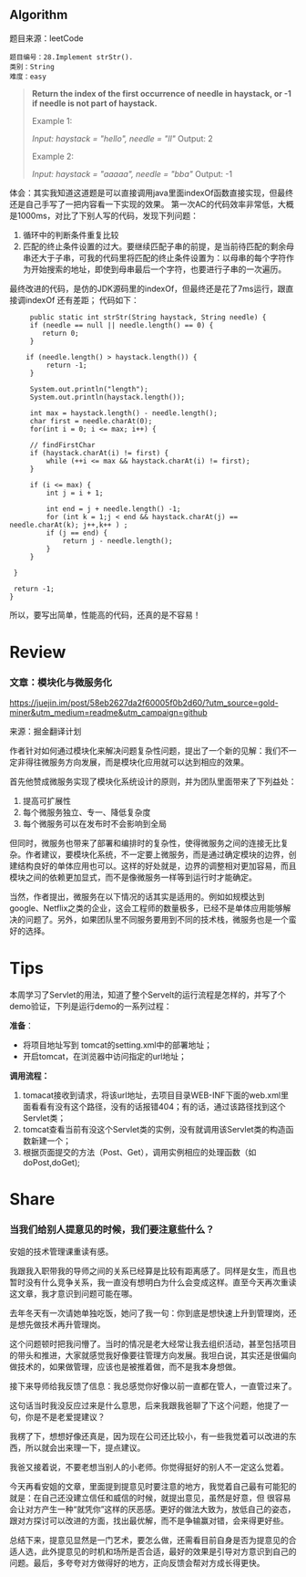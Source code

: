 ﻿## Algorithm

题目来源：leetCode


```
题目编号：28.Implement strStr().
类别：String
难度：easy
```
> **Return the index of the first occurrence of needle in haystack, or -1 if needle is not part of haystack.**
> 
> Example 1:
> 
> *Input: haystack = "hello", needle = "ll"*
> Output: 2
>
> Example 2:
> 
>*Input: haystack = "aaaaa", needle = "bba"*
> Output: -1


体会：其实我知道这道题是可以直接调用java里面indexOf函数直接实现，但最终还是自己手写了一把内容看一下实现的效果。
第一次AC的代码效率非常低，大概是1000ms，对比了下别人写的代码，发现下列问题：
1. 循环中的判断条件重复比较
2. 匹配的终止条件设置的过大。要继续匹配子串的前提，是当前待匹配的剩余母串还大于子串，可我的代码里将匹配的终止条件设置为：以母串的每个字符作为开始搜索的地址，即使到母串最后一个字符，也要进行子串的一次遍历。

最终改进的代码，是仿的JDK源码里的indexOf，但最终还是花了7ms运行，跟直接调indexOf 还有差距；
代码如下：

```
	 public static int strStr(String haystack, String needle) {
     if (needle == null || needle.length() == 0) {
		return 0;
     }
		 
    if (needle.length() > haystack.length()) {
    	 return -1;
     }
    
     System.out.println("length");
     System.out.println(haystack.length());
     
     int max = haystack.length() - needle.length();
     char first = needle.charAt(0);
     for(int i = 0; i <= max; i++) {
 
	 // findFirstChar
	 if (haystack.charAt(i) != first) {
		 while (++i <= max && haystack.charAt(i) != first);
	 }
	 
	 if (i <= max) {
		 int j = i + 1;
		 
		 int end = j + needle.length() -1;
		 for (int k = 1;j < end && haystack.charAt(j) == needle.charAt(k); j++,k++ ) ;
		 if (j == end) {
			 return j - needle.length();
		 }
	 }
	 
 }

 return -1;
}
```
 所以，要写出简单，性能高的代码，还真的是不容易！
 
#  Review
### 文章：模块化与微服务化
 https://juejin.im/post/58eb2627da2f60005f0b2d60/?utm_source=gold-miner&utm_medium=readme&utm_campaign=github
 
 来源：掘金翻译计划
 
 作者针对如何通过模块化来解决问题复杂性问题，提出了一个新的见解：我们不一定非得往微服务方向发展，而是模块化应用就可以达到相应的效果。
 
 首先他赞成微服务实现了模块化系统设计的原则，并为团队里面带来了下列益处：
 1. 提高可扩展性
 2. 每个微服务独立、专一、降低复杂度
 3. 每个微服务可以在发布时不会影响到全局
 
但同时，微服务也带来了部署和编排时的复杂性，使得微服务之间的连接无比复杂。作者建议，要模块化系统，不一定要上微服务，而是通过确定模块的边界，创建结构良好的单体应用也可以。这样的好处就是，边界的调整相对更加容易，而且模块之间的依赖更加显式，而不是像微服务一样等到运行时才能确定。

当然，作者提出，微服务在以下情况的话其实是适用的。例如如规模达到google、Netflix之类的企业，这会工程师的数量极多，已经不是单体应用能够解决的问题了。另外，如果团队里不同服务要用到不同的技术栈，微服务也是一个蛮好的选择。

# Tips
本周学习了Servlet的用法，知道了整个Servelt的运行流程是怎样的，并写了个demo验证，下列是运行demo的一系列过程：

**准备**：
- 将项目地址写到 tomcat的setting.xml中的部署地址；
- 开启tomcat，在浏览器中访问指定的url地址；

**调用流程：**
1. tomacat接收到请求，将该url地址，去项目目录WEB-INF下面的web.xml里面看看有没有这个路径，没有的话报错404；有的话，通过该路径找到这个Servlet类；
3. tomcat查看当前有没这个Servlet类的实例，没有就调用该Servlet类的构造函数新建一个；
5. 根据页面提交的方法（Post、Get），调用实例相应的处理函数（如doPost,doGet);
 
# Share
### 当我们给别人提意见的时候，我们要注意些什么？

安姐的技术管理课重读有感。

 我跟我入职带我的导师之间的关系已经算是比较有距离感了。同样是女生，而且也暂时没有什么竞争关系，我一直没有想明白为什么会变成这样。直至今天再次重读这文章，我才意识到问题可能在哪。

去年冬天有一次请她单独吃饭，她问了我一句：你到底是想快速上升到管理岗，还是想先做技术再升管理岗。

这个问题顿时把我问懵了。当时的情况是老大经常让我去组织活动，甚至包括项目的带头和推进，大家就感觉我好像要往管理方向发展。我坦白说，其实还是很偏向做技术的，如果做管理，应该也是被推着做，而不是我本身想做。

接下来导师给我反馈了信息：我总感觉你好像以前一直都在管人，一直管过来了。

这句话当时我没反应过来是什么意思，后来我跟我爸聊了下这个问题，他提了一句，你是不是老爱提建议？

我楞了下，想想好像还真是，因为现在公司还比较小，有一些我觉着可以改进的东西，所以就会出来理一下，提点建议。

我爸又接着说，不要老想当别人的小老师。你觉得挺好的别人不一定这么觉着。

今天再看安姐的文章，里面提到提意见时要注意的地方，我觉着自己最有可能犯的就是：在自己还没建立信任和威信的时候，就提出意见，虽然是好意，但   很容易会让对方产生一种“就凭你”这样的厌恶感。更好的做法大致为，放低自己的姿态，跟对方探讨可以改进的方面，找出最优解，而不是争输赢对错，会来得更好些。

总结下来，提意见显然是一门艺术，要怎么做，还需看目前自身是否为提意见的合适人选，此外提意见的时机和场所是否合适，最好的效果是引导对方意识到自己的问题。最后，多夸夸对方做得好的地方，正向反馈会帮对方成长得更快。

